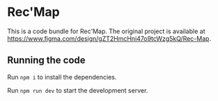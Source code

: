 
  # Rec'Map

  This is a code bundle for Rec'Map. The original project is available at https://www.figma.com/design/gZT2HmcHni47o9tcWzg5kQ/Rec-Map.

  ## Running the code

  Run `npm i` to install the dependencies.

  Run `npm run dev` to start the development server.
  